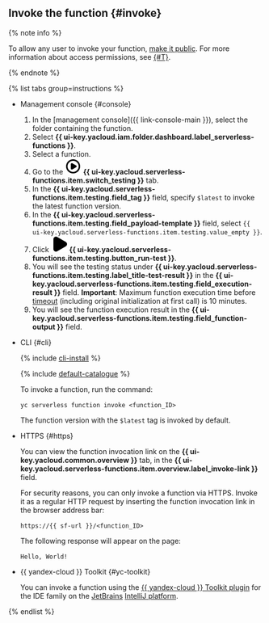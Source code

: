 ## Invoke the function {#invoke}

{% note info %}

To allow any user to invoke your function, [make it public](../../functions/operations/function/function-public.md). For more information about access permissions, see [{#T}](../../functions/security/index.md).

{% endnote %}

{% list tabs group=instructions %}

- Management console {#console}

    1. In the [management console]({{ link-console-main }}), select the folder containing the function.
    1. Select **{{ ui-key.yacloud.iam.folder.dashboard.label_serverless-functions }}**.
    1. Select a function.
    1. Go to the ![CirclePlay](../../_assets/console-icons/circle-play.svg) **{{ ui-key.yacloud.serverless-functions.item.switch_testing }}** tab.
    1. In the **{{ ui-key.yacloud.serverless-functions.item.testing.field_tag }}** field, specify `$latest` to invoke the latest function version.
    1. In the **{{ ui-key.yacloud.serverless-functions.item.testing.field_payload-template }}** field, select `{{ ui-key.yacloud.serverless-functions.item.testing.value_empty }}`.
    1. Click ![PlayFill](../../_assets/console-icons/play-fill.svg) **{{ ui-key.yacloud.serverless-functions.item.testing.button_run-test }}**.
    1. You will see the testing status under **{{ ui-key.yacloud.serverless-functions.item.testing.label_title-test-result }}** in the **{{ ui-key.yacloud.serverless-functions.item.testing.field_execution-result }}** field. **Important**: Maximum function execution time before [timeout](../../functions/operations/function/version-manage.md) (including original initialization at first call) is 10 minutes.
    1. You will see the function execution result in the **{{ ui-key.yacloud.serverless-functions.item.testing.field_function-output }}** field.

- CLI {#cli}

    {% include [cli-install](../cli-install.md) %}

    {% include [default-catalogue](../default-catalogue.md) %}

    To invoke a function, run the command:

    ```
    yc serverless function invoke <function_ID>
    ```

    The function version with the `$latest` tag is invoked by default.


- HTTPS {#https}

	You can view the function invocation link on the **{{ ui-key.yacloud.common.overview }}** tab, in the **{{ ui-key.yacloud.serverless-functions.item.overview.label_invoke-link }}** field.

	For security reasons, you can only invoke a function via HTTPS. Invoke it as a regular HTTP request by inserting the function invocation link in the browser address bar:

	```
	https://{{ sf-url }}/<function_ID>
	```

	The following response will appear on the page:

	```
	Hello, World!
	```

- {{ yandex-cloud }} Toolkit {#yc-toolkit}

    You can invoke a function using the [{{ yandex-cloud }} Toolkit plugin](https://github.com/yandex-cloud/ide-plugin-jetbrains/blob/master/README.en.md) for the IDE family on the [JetBrains](https://www.jetbrains.com/) [IntelliJ platform](https://www.jetbrains.com/opensource/idea/).

{% endlist %}